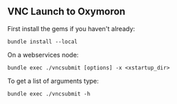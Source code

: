 ## VNC Launch to Oxymoron

First install the gems if you haven't already:

```
bundle install --local
```

On a webservices node:

```
bundle exec ./vncsubmit [options] -x <xstartup_dir>
```

To get a list of arguments type:

```
bundle exec ./vncsubmit -h
```
